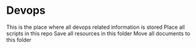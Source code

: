 # Devops
This is the place where all devops related information is stored
Place all scripts in this repo
Save all resources in this folder
Move all documents to this folder
